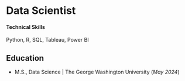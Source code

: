 # Data Scientist

#### Technical Skills
Python, R, SQL, Tableau, Power BI

## Education
- M.S., Data Science | The George Washington University (_May 2024_)
